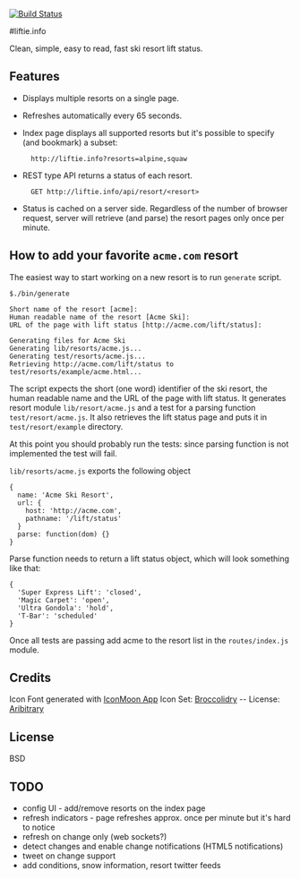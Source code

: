 [![Build Status](https://secure.travis-ci.org/code42day/liftie.png)](http://travis-ci.org/code42day/liftie)

#liftie.info

Clean, simple, easy to read, fast ski resort lift status.

## Features

- Displays multiple resorts on a single page.
- Refreshes automatically every 65 seconds.
- Index page displays all supported resorts but it's possible to specify (and bookmark) a subset:

        http://liftie.info?resorts=alpine,squaw

- REST type API returns a status of each resort.

        GET http://liftie.info/api/resort/<resort>

- Status is cached on a server side. Regardless of the number of browser request, server will
retrieve (and parse) the resort pages only once per minute.

## How to add your favorite  ```acme.com``` resort

The easiest way to start working on a new resort is to run `generate` script.

    $./bin/generate

    Short name of the resort [acme]:
    Human readable name of the resort [Acme Ski]:
    URL of the page with lift status [http://acme.com/lift/status]:

    Generating files for Acme Ski
    Generating lib/resorts/acme.js...
    Generating test/resorts/acme.js...
    Retrieving http://acme.com/lift/status to test/resorts/example/acme.html...

The script expects the short (one word) identifier of the ski resort, the human readable name and
the URL of the page with lift status. It generates resort module `lib/resort/acme.js` and a test for
a parsing function `test/resort/acme.js`. It also retrieves the lift status page and puts it in
`test/resort/example` directory.

At this point you should probably run the tests: since parsing function is not implemented the test
will fail.

`lib/resorts/acme.js` exports the following object

    {
      name: 'Acme Ski Resort',
      url: {
        host: 'http://acme.com',
        pathname: '/lift/status'
      }
      parse: function(dom) {}
    }

Parse function needs to return a lift status object, which will look something like that:

    {
      'Super Express Lift': 'closed',
      'Magic Carpet': 'open',
      'Ultra Gondola': 'hold',
      'T-Bar': 'scheduled'
    }

Once all tests are passing add acme to the resort list in the ```routes/index.js``` module.

## Credits

Icon Font generated with [IconMoon App](http://icomoon.io)
Icon Set: [Broccolidry][1] -- License: [Aribitrary][2]

## License

BSD

## TODO

- config UI - add/remove resorts on the index page
- refresh indicators - page refreshes approx. once per minute but it's hard to notice
- refresh on change only (web sockets?)
- detect changes and enable change notifications (HTML5 notifications)
- tweet on change support
- add conditions, snow information, resort twitter feeds

[1]: http://dribbble.com/shots/587469-Free-16px-Broccolidryiconsaniconsetitisfullof-icons
[2]: http://licence.visualidiot.com